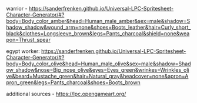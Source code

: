warrior - https://sanderfrenken.github.io/Universal-LPC-Spritesheet-Character-Generator/#?body=Body_color_amber&head=Human_male_amber&sex=male&shadow=Shadow_shadow&wound_arm=none&shoes=Boots_leather&hair=Curly_short_black&clothes=Longsleeve_brown&legs=Pants_charcoal&shield=none&weapon=Thrust_spear

egypt worker:
    https://sanderfrenken.github.io/Universal-LPC-Spritesheet-Character-Generator/#?body=Body_color_olive&head=Human_male_olive&sex=male&shadow=Shadow_shadow&nose=Big_nose_olive&eyes=Eyes_green&wrinkes=Wrinkles_olive&beard=Mustache_green&hair=Natural_gray&headcover=none&apron=Apron_green&legs=Pants_charcoal&shoes=Boots_brown

additional sources - https://lpc.opengameart.org/
